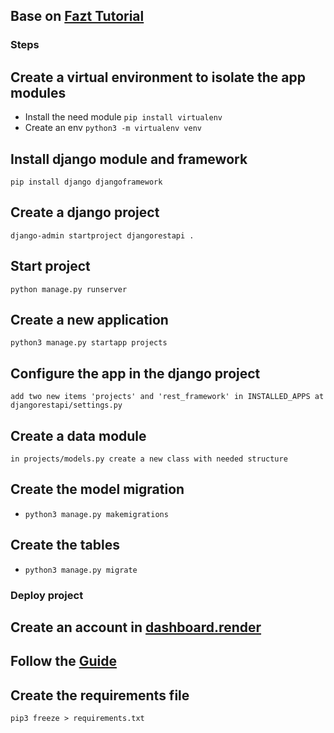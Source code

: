 
## Base on [Fazt Tutorial](https://www.youtube.com/watch?v=GE0Q8YNKNgs)
### Steps
## Create a virtual environment to isolate the app modules
* Install the need module `pip install virtualenv`
* Create an env `python3 -m virtualenv venv`
## Install django module and framework 
`pip install django djangoframework`
## Create a django project 
`django-admin startproject djangorestapi .`
## Start project
`python manage.py runserver`
## Create a new application
`python3 manage.py startapp projects`
## Configure the app in the django project
`add two new items 'projects' and 'rest_framework' in INSTALLED_APPS at djangorestapi/settings.py`
## Create a data module
`in projects/models.py create a new class with needed structure`
## Create the model migration
* `python3 manage.py makemigrations`
## Create the tables
* `python3 manage.py migrate`

### Deploy project
## Create an account in [dashboard.render](https://dashboard.render.com/)
## Follow the [Guide](https://render.com/docs/deploy-django)
## Create the requirements file 
`pip3 freeze > requirements.txt`